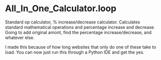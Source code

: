 # All_In_One_Calculator.loop
Standard op calculator, % increase/decrease calculator.
Calculates standard mathematical operations and percentage increase and decrease.
Going to add original amont, find the percentage increase/decrease, and whatever else.

I made this because of how long websites that only do one of these take to load. You can now just run this through a Python IDE and get the yes.
